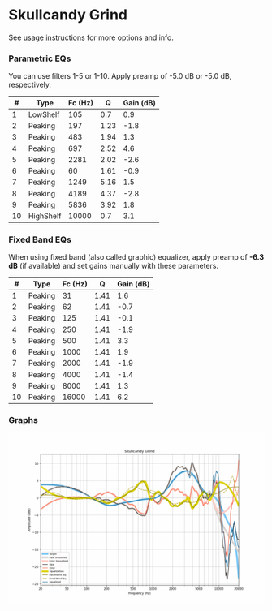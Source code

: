 # Skullcandy Grind
See [usage instructions](https://github.com/jaakkopasanen/AutoEq#usage) for more options and info.

### Parametric EQs
You can use filters 1-5 or 1-10. Apply preamp of -5.0 dB or -5.0 dB, respectively.

|   # | Type      |   Fc (Hz) |    Q |   Gain (dB) |
|-----|-----------|-----------|------|-------------|
|   1 | LowShelf  |       105 | 0.7  |         0.9 |
|   2 | Peaking   |       197 | 1.23 |        -1.8 |
|   3 | Peaking   |       483 | 1.94 |         1.3 |
|   4 | Peaking   |       697 | 2.52 |         4.6 |
|   5 | Peaking   |      2281 | 2.02 |        -2.6 |
|   6 | Peaking   |        60 | 1.61 |        -0.9 |
|   7 | Peaking   |      1249 | 5.16 |         1.5 |
|   8 | Peaking   |      4189 | 4.37 |        -2.8 |
|   9 | Peaking   |      5836 | 3.92 |         1.8 |
|  10 | HighShelf |     10000 | 0.7  |         3.1 |

### Fixed Band EQs
When using fixed band (also called graphic) equalizer, apply preamp of **-6.3 dB** (if available) and set gains manually with these parameters.

|   # | Type    |   Fc (Hz) |    Q |   Gain (dB) |
|-----|---------|-----------|------|-------------|
|   1 | Peaking |        31 | 1.41 |         1.6 |
|   2 | Peaking |        62 | 1.41 |        -0.7 |
|   3 | Peaking |       125 | 1.41 |        -0.1 |
|   4 | Peaking |       250 | 1.41 |        -1.9 |
|   5 | Peaking |       500 | 1.41 |         3.3 |
|   6 | Peaking |      1000 | 1.41 |         1.9 |
|   7 | Peaking |      2000 | 1.41 |        -1.9 |
|   8 | Peaking |      4000 | 1.41 |        -1.4 |
|   9 | Peaking |      8000 | 1.41 |         1.3 |
|  10 | Peaking |     16000 | 1.41 |         6.2 |

### Graphs
![](./Skullcandy%20Grind.png)
